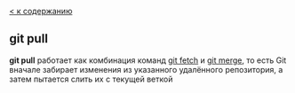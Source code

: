 [< к содержанию](./readme.md)

## git pull

**git pull** работает как комбинация команд [git fetch](./fetch.md) и [git merge](./merge.md), то есть Git вначале забирает изменения из указанного удалённого репозитория, а затем пытается слить их с текущей веткой